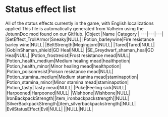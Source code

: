 # Status effect list
All of the status effects currently in the game, with English localizations applied
This file is automatically generated from Valheim using the JotunnDoc mod found on our GitHub.
|Object |Name |Category |
---|---|---|
|SetEffect_TrollArmor|Sneaky|NULL|
|Potion_barleywine|Fire resistance barley wine|NULL|
|BeltStrength|Megingjord|NULL|
|Tared|Tared|NULL|
|GoblinShaman_shield|GD Heal|NULL|
|SE_Greydwarf_shaman_heal|GD Heal|NULL|
|Potion_frostresist|Frost resistance mead|NULL|
|Potion_health_medium|Medium healing mead|healthpotion|
|Potion_health_minor|Minor healing mead|healthpotion|
|Potion_poisonresist|Poison resistance mead|NULL|
|Potion_stamina_medium|Medium stamina mead|staminapotion|
|Potion_stamina_minor|Minor stamina mead|staminapotion|
|Potion_tasty|Tasty mead|NULL|
|Puke|Feeling sick|NULL|
|Harpooned|Harpooned|NULL|
|Wishbone|Wishbone|NULL|
|IronBackpackStrength|[item_ironbackpackstrength]|NULL|
|SilverBackpackStrength|[item_silverbackpackstrength]|NULL|
|EvilStatusEffect|Evil|NULL|
||NULL|NULL|
